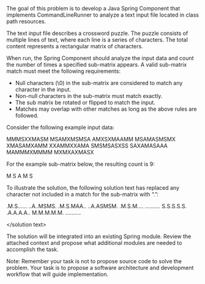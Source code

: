 <problem>
The goal of this problem is to develop a Java Spring Component that implements CommandLineRunner to analyze a text input file located in class path resources.

The text input file describes a crossword puzzle.  The puzzle consists of multiple lines of text, where each line is a series of characters.  The total content represents a rectangular matrix of characters.

When run, the Spring Component should analyze the input data and count the number of times a specified sub-matrix appears.  A valid sub-matrix match must meet the following requirements:

- Null characters (\0) in the sub-matrix are considered to match any character in the input.
- Non-null characters in the sub-matrix must match exactly.
- The sub matrix be rotated or flipped to match the input.
- Matches may overlap with other matches as long as the above rules are followed.

Consider the following example input data:

<data>

MMMSXXMASM
MSAMXMSMSA
AMXSXMAAMM
MSAMASMSMX
XMASAMXAMM
XXAMMXXAMA
SMSMSASXSS
SAXAMASAAA
MAMMMXMMMM
MXMXAXMASX

</data>

For the example sub-matrix below, the resulting count is 9:

<sub-matrix>
M S
 A 
M S
</sub-matrix>

To illustrate the solution, the following solution text has replaced any character not included in a match for the sub-matrix with “.”:

<solution text>

.M.S......
..A..MSMS.
.M.S.MAA..
..A.ASMSM.
.M.S.M....
..........
S.S.S.S.S.
.A.A.A.A..
M.M.M.M.M.
..........

</solution text>

The solution will be integrated into an existing Spring module.  Review the attached context and propose what additional modules are needed to accomplish the task.

</problem>

Note: Remember your task is not to propose source code to solve the problem.  Your task is to propose a software architecture and development workflow that will guide implementation.